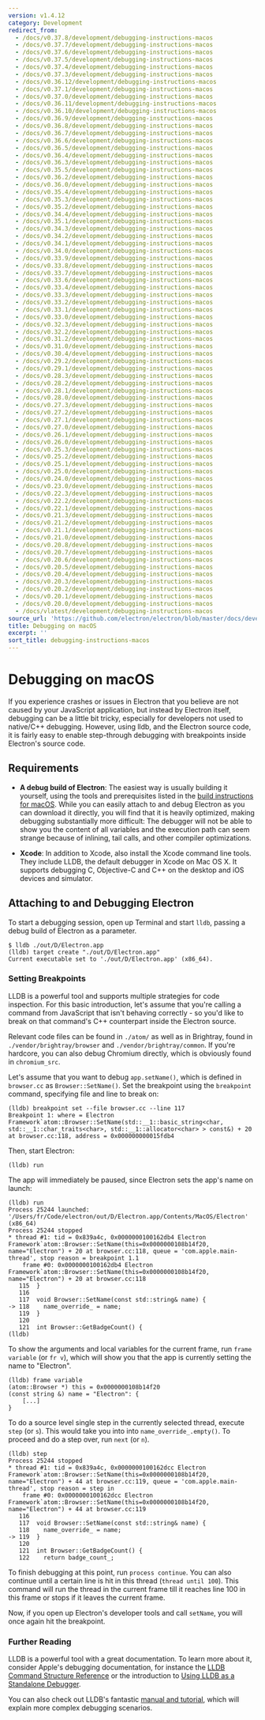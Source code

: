 ```yaml
---
version: v1.4.12
category: Development
redirect_from:
  - /docs/v0.37.8/development/debugging-instructions-macos
  - /docs/v0.37.7/development/debugging-instructions-macos
  - /docs/v0.37.6/development/debugging-instructions-macos
  - /docs/v0.37.5/development/debugging-instructions-macos
  - /docs/v0.37.4/development/debugging-instructions-macos
  - /docs/v0.37.3/development/debugging-instructions-macos
  - /docs/v0.36.12/development/debugging-instructions-macos
  - /docs/v0.37.1/development/debugging-instructions-macos
  - /docs/v0.37.0/development/debugging-instructions-macos
  - /docs/v0.36.11/development/debugging-instructions-macos
  - /docs/v0.36.10/development/debugging-instructions-macos
  - /docs/v0.36.9/development/debugging-instructions-macos
  - /docs/v0.36.8/development/debugging-instructions-macos
  - /docs/v0.36.7/development/debugging-instructions-macos
  - /docs/v0.36.6/development/debugging-instructions-macos
  - /docs/v0.36.5/development/debugging-instructions-macos
  - /docs/v0.36.4/development/debugging-instructions-macos
  - /docs/v0.36.3/development/debugging-instructions-macos
  - /docs/v0.35.5/development/debugging-instructions-macos
  - /docs/v0.36.2/development/debugging-instructions-macos
  - /docs/v0.36.0/development/debugging-instructions-macos
  - /docs/v0.35.4/development/debugging-instructions-macos
  - /docs/v0.35.3/development/debugging-instructions-macos
  - /docs/v0.35.2/development/debugging-instructions-macos
  - /docs/v0.34.4/development/debugging-instructions-macos
  - /docs/v0.35.1/development/debugging-instructions-macos
  - /docs/v0.34.3/development/debugging-instructions-macos
  - /docs/v0.34.2/development/debugging-instructions-macos
  - /docs/v0.34.1/development/debugging-instructions-macos
  - /docs/v0.34.0/development/debugging-instructions-macos
  - /docs/v0.33.9/development/debugging-instructions-macos
  - /docs/v0.33.8/development/debugging-instructions-macos
  - /docs/v0.33.7/development/debugging-instructions-macos
  - /docs/v0.33.6/development/debugging-instructions-macos
  - /docs/v0.33.4/development/debugging-instructions-macos
  - /docs/v0.33.3/development/debugging-instructions-macos
  - /docs/v0.33.2/development/debugging-instructions-macos
  - /docs/v0.33.1/development/debugging-instructions-macos
  - /docs/v0.33.0/development/debugging-instructions-macos
  - /docs/v0.32.3/development/debugging-instructions-macos
  - /docs/v0.32.2/development/debugging-instructions-macos
  - /docs/v0.31.2/development/debugging-instructions-macos
  - /docs/v0.31.0/development/debugging-instructions-macos
  - /docs/v0.30.4/development/debugging-instructions-macos
  - /docs/v0.29.2/development/debugging-instructions-macos
  - /docs/v0.29.1/development/debugging-instructions-macos
  - /docs/v0.28.3/development/debugging-instructions-macos
  - /docs/v0.28.2/development/debugging-instructions-macos
  - /docs/v0.28.1/development/debugging-instructions-macos
  - /docs/v0.28.0/development/debugging-instructions-macos
  - /docs/v0.27.3/development/debugging-instructions-macos
  - /docs/v0.27.2/development/debugging-instructions-macos
  - /docs/v0.27.1/development/debugging-instructions-macos
  - /docs/v0.27.0/development/debugging-instructions-macos
  - /docs/v0.26.1/development/debugging-instructions-macos
  - /docs/v0.26.0/development/debugging-instructions-macos
  - /docs/v0.25.3/development/debugging-instructions-macos
  - /docs/v0.25.2/development/debugging-instructions-macos
  - /docs/v0.25.1/development/debugging-instructions-macos
  - /docs/v0.25.0/development/debugging-instructions-macos
  - /docs/v0.24.0/development/debugging-instructions-macos
  - /docs/v0.23.0/development/debugging-instructions-macos
  - /docs/v0.22.3/development/debugging-instructions-macos
  - /docs/v0.22.2/development/debugging-instructions-macos
  - /docs/v0.22.1/development/debugging-instructions-macos
  - /docs/v0.21.3/development/debugging-instructions-macos
  - /docs/v0.21.2/development/debugging-instructions-macos
  - /docs/v0.21.1/development/debugging-instructions-macos
  - /docs/v0.21.0/development/debugging-instructions-macos
  - /docs/v0.20.8/development/debugging-instructions-macos
  - /docs/v0.20.7/development/debugging-instructions-macos
  - /docs/v0.20.6/development/debugging-instructions-macos
  - /docs/v0.20.5/development/debugging-instructions-macos
  - /docs/v0.20.4/development/debugging-instructions-macos
  - /docs/v0.20.3/development/debugging-instructions-macos
  - /docs/v0.20.2/development/debugging-instructions-macos
  - /docs/v0.20.1/development/debugging-instructions-macos
  - /docs/v0.20.0/development/debugging-instructions-macos
  - /docs/vlatest/development/debugging-instructions-macos
source_url: 'https://github.com/electron/electron/blob/master/docs/development/debugging-instructions-macos.md'
title: Debugging on macOS
excerpt: ''
sort_title: debugging-instructions-macos
---
```

# Debugging on macOS

If you experience crashes or issues in Electron that you believe are not caused by your JavaScript application, but instead by Electron itself, debugging can be a little bit tricky, especially for developers not used to native/C++ debugging. However, using lldb, and the Electron source code, it is fairly easy to enable step-through debugging with breakpoints inside Electron's source code.

## Requirements

*   **A debug build of Electron**: The easiest way is usually building it yourself, using the tools and prerequisites listed in the [build instructions for macOS](/docs/development/build-instructions-osx). While you can easily attach to and debug Electron as you can download it directly, you will find that it is heavily optimized, making debugging substantially more difficult: The debugger will not be able to show you the content of all variables and the execution path can seem strange because of inlining, tail calls, and other compiler optimizations.

*   **Xcode**: In addition to Xcode, also install the Xcode command line tools. They include LLDB, the default debugger in Xcode on Mac OS X. It supports debugging C, Objective-C and C++ on the desktop and iOS devices and simulator.

## Attaching to and Debugging Electron

To start a debugging session, open up Terminal and start `lldb`, passing a debug build of Electron as a parameter.

    $ lldb ./out/D/Electron.app
    (lldb) target create "./out/D/Electron.app"
    Current executable set to './out/D/Electron.app' (x86_64).

### Setting Breakpoints

LLDB is a powerful tool and supports multiple strategies for code inspection. For this basic introduction, let's assume that you're calling a command from JavaScript that isn't behaving correctly - so you'd like to break on that command's C++ counterpart inside the Electron source.

Relevant code files can be found in `./atom/` as well as in Brightray, found in `./vendor/brightray/browser` and `./vendor/brightray/common`. If you're hardcore, you can also debug Chromium directly, which is obviously found in `chromium_src`.

Let's assume that you want to debug `app.setName()`, which is defined in `browser.cc` as `Browser::SetName()`. Set the breakpoint using the `breakpoint` command, specifying file and line to break on:

    (lldb) breakpoint set --file browser.cc --line 117
    Breakpoint 1: where = Electron Framework`atom::Browser::SetName(std::__1::basic_string<char, std::__1::char_traits<char>, std::__1::allocator<char> > const&) + 20 at browser.cc:118, address = 0x000000000015fdb4

Then, start Electron:

    (lldb) run

The app will immediately be paused, since Electron sets the app's name on launch:

    (lldb) run
    Process 25244 launched: '/Users/fr/Code/electron/out/D/Electron.app/Contents/MacOS/Electron' (x86_64)
    Process 25244 stopped
    * thread #1: tid = 0x839a4c, 0x0000000100162db4 Electron Framework`atom::Browser::SetName(this=0x0000000108b14f20, name="Electron") + 20 at browser.cc:118, queue = 'com.apple.main-thread', stop reason = breakpoint 1.1
        frame #0: 0x0000000100162db4 Electron Framework`atom::Browser::SetName(this=0x0000000108b14f20, name="Electron") + 20 at browser.cc:118
       115 	}
       116
       117 	void Browser::SetName(const std::string& name) {
    -> 118 	  name_override_ = name;
       119 	}
       120
       121 	int Browser::GetBadgeCount() {
    (lldb)

To show the arguments and local variables for the current frame, run `frame variable` (or `fr v`), which will show you that the app is currently setting the name to "Electron".

    (lldb) frame variable
    (atom::Browser *) this = 0x0000000108b14f20
    (const string &) name = "Electron": {
        [...]
    }

To do a source level single step in the currently selected thread, execute `step` (or `s`). This would take you into into `name_override_.empty()`. To proceed and do a step over, run `next` (or `n`).

    (lldb) step
    Process 25244 stopped
    * thread #1: tid = 0x839a4c, 0x0000000100162dcc Electron Framework`atom::Browser::SetName(this=0x0000000108b14f20, name="Electron") + 44 at browser.cc:119, queue = 'com.apple.main-thread', stop reason = step in
        frame #0: 0x0000000100162dcc Electron Framework`atom::Browser::SetName(this=0x0000000108b14f20, name="Electron") + 44 at browser.cc:119
       116
       117 	void Browser::SetName(const std::string& name) {
       118 	  name_override_ = name;
    -> 119 	}
       120
       121 	int Browser::GetBadgeCount() {
       122 	  return badge_count_;

To finish debugging at this point, run `process continue`. You can also continue until a certain line is hit in this thread (`thread until 100`). This command will run the thread in the current frame till it reaches line 100 in this frame or stops if it leaves the current frame.

Now, if you open up Electron's developer tools and call `setName`, you will once again hit the breakpoint.

### Further Reading

LLDB is a powerful tool with a great documentation. To learn more about it, consider Apple's debugging documentation, for instance the [LLDB Command Structure Reference](https://developer.apple.com/library/mac/documentation/IDEs/Conceptual/gdb_to_lldb_transition_guide/document/lldb-basics.html#//apple_ref/doc/uid/TP40012917-CH2-SW2) or the introduction to [Using LLDB as a Standalone Debugger](https://developer.apple.com/library/mac/documentation/IDEs/Conceptual/gdb_to_lldb_transition_guide/document/lldb-terminal-workflow-tutorial.html).

You can also check out LLDB's fantastic [manual and tutorial](http://lldb.llvm.org/tutorial.html), which will explain more complex debugging scenarios.
